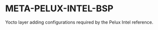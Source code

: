 META-PELUX-INTEL-BSP
====================
Yocto layer adding configurations required by the Pelux Intel reference.
